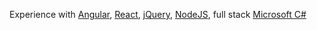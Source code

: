 
Experience with [Angular](https://github.com/angular), [React](https://github.com/reactjs/reactjs.org), [jQuery](https://github.com/jquery/jquery), [NodeJS](https://github.com/nodejs/node), full stack [Microsoft C#](https://github.com/microsoft)

<!--
**philippeop/philippeop** is a ✨ _special_ ✨ repository because its `README.md` (this file) appears on your GitHub profile.

Here are some ideas to get you started:

- 🔭 I’m currently working on ...
- 🌱 I’m currently learning ...
- 👯 I’m looking to collaborate on ...
- 🤔 I’m looking for help with ...
- 💬 Ask me about ...
- 📫 How to reach me: ...
- 😄 Pronouns: ...
- ⚡ Fun fact: ...
-->
